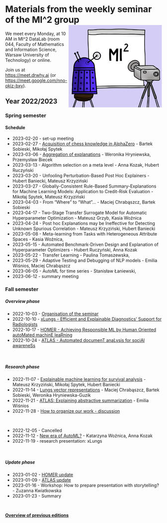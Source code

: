 # Materials from the weekly seminar of the MI^2 group  <img src="prezentacja.png" align="right" width="300"/>

We meet every Monday, at 10 AM in MI^2 DataLab (room 044, Faculty of Mathematics and Information Science, Warsaw University of Technology) or online.

Join us at https://meet.drwhy.ai (or https://meet.google.com/nno-okiz-bxy).

## Year 2022/2023

### Spring semester

#### Schedule

* 2023-02-20 - set-up meeting
* 2023-02-27 - [Acquisition of chess knowledge in AlphaZero](https://github.com/MI2DataLab/MI2DataLab_Seminarium/tree/master/2023/2023_02_27_Acquisition_of_chess_knowledge_in_AlphaZero) - Bartek Sobieski, Mikołaj Spytek
* 2023-03-06 - [Aggregation of explanations](https://github.com/MI2DataLab/MI2DataLab_Seminarium/tree/master/2023/2023_03_06_Ensemble_XAI) - Weronika Hryniewska, Przemysław Biecek
* 2023-03-13 - Algorithm selection on a meta level - Anna Kozak, Hubert Ruczyński
* 2023-03-20 - Unfooling Perturbation-Based Post Hoc Explainers - Hubert Baniecki, Mateusz Krzyziński
* 2023-03-27 - Globally-Consistent Rule-Based Summary-Explanations for Machine Learning Models: Application to Credit-Risk Evaluation - Mikołaj Spytek, Mateusz Krzyziński
* 2023-04-03 - From “Where” to “What”… - Maciej Chrabąszcz, Bartek Sobieski
* 2023-04-17 - Two-Stage Transfer Surrogate Model for Automatic Hyperparameter Optimization - Mateusz Grzyb, Kasia Woźnica
* 2023-04-24 - Post hoc Explanations may be Ineffective for Detecting Unknown Spurious Correlation - Mateusz Krzyziński, Hubert Baniecki
* 2023-05-08 - Meta-learning from Tasks with Heterogeneous Attribute Spaces - Kasia Woźnica,
* 2023-05-15 - Automated Benchmark-Driven Design and Explanation of Hyperparameter Optimizers - Hubert Ruczyński, Anna Kozak
* 2023-05-22 - Transfer Learning - Paulina Tomaszewska,
* 2023-05-29 -  Adaptive Testing and Debugging of NLP models - Emilia Wiśnios, Maciej Chrabąszcz
* 2023-06-05 -  AutoML for time series - Stanisław Łaniewski,
* 2023-06-12  - summary meeting 


### Fall semester



##### Overview phase

* 2022-10-03 - [Organisation of the seminar](https://github.com/MI2DataLab/MI2DataLab_Seminarium/blob/master/2022/2022_10_03_Winter_2022_Seminar_Org/2022_10_03_Winter_2022_Seminar_Org.pdf)
* 2022-10-10 - [xLungs - Efficient and Explainable Diagnostics’ Support for Radiologists](https://github.com/MI2DataLab/MI2DataLab_Seminarium/blob/master/2022/2022_10_10_Overview_xLungs/xLungs%20-%20overview%20presentation.pdf)
* 2022-10-17 - [HOMER - Achieving Responsible ML by Human Oriented autoMated machinE leaRning](https://github.com/MI2DataLab/MI2DataLab_Seminarium/blob/master/2022/2022_10_17_Overview_HOMER/HOMER-overview-presentation.pdf)
* 2022-10-24 - [ATLAS - Automated documenT anaLysis for sociAl awareneSs](https://github.com/MI2DataLab/MI2DataLab_Seminarium/blob/master/2022/2022_10_24_ATLAS_Overview/ATLAS_Overview.pdf)

<br/>

##### Research phase

* 2022-11-07 - [Explainable machine learning for survival analysis](https://github.com/MI2DataLab/MI2DataLab_Seminarium/tree/master/2022/2022_11_07_survsSHAP_survex) - Mateusz Krzyziński, Mikołaj Spytek, Hubert Baniecki
* 2022-11-14 - [Lungs vector representations](https://github.com/MI2DataLab/MI2DataLab_Seminarium/tree/master/2022/2022_11_14_xLungs_vector_representations) - Maciej Chrabąszcz, Bartek Sobieski, Weronika Hryniewska-Guzik
* 2022-11-21 - [ATLAS: Explaining abstractive summarization](https://github.com/MI2DataLab/MI2DataLab_Seminarium/tree/master/2022/2022_11_21_TLDR) - Emilia Wiśnios
* 2022-11-28 - [How to organize our work - discussion](https://github.com/MI2DataLab/MI2DataLab_Seminarium/tree/master/2022/2022_11_28_MI2_Discussion)
<br/>

* 2022-12-05 - Cancelled
* 2022-11-12 - [New era of AutoML?](https://github.com/MI2DataLab/MI2DataLab_Seminarium/tree/master/2022/2022_12_12_HOMER_AutoML) - Katarzyna Woźnica, Anna Kozak
* 2022-11-19 - research presentation: xLungs
<br/>

##### Update phase

* 2023-01-02 - [HOMER update](https://github.com/MI2DataLab/MI2DataLab_Seminarium/tree/master/2023/2023_01_02_HOMER_update)
* 2023-01-09 - [ATLAS update](https://github.com/MI2DataLab/MI2DataLab_Seminarium/tree/master/2023/2023_01_09_ATLAS_update)
* 2023-01-16 - Workshop: How to prepare presentation with storytelling? - Zuzanna Kwiatkowska
* 2023-01-23 - Summary
<br/>

[**Overview of previous editions**](https://github.com/MI2DataLab/MI2DataLab_Seminarium/blob/master/README_ARCHIVE.md) 

